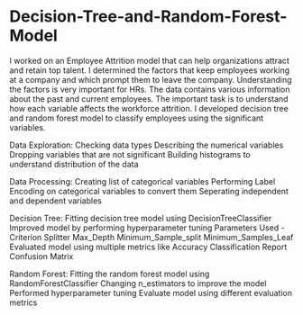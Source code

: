 # Decision-Tree-and-Random-Forest-Model

I worked on an Employee Attrition model that can help organizations attract and retain top talent. I determined the factors that keep employees working at a company and which prompt them to leave the company. Understanding the factors is very important for HRs. The data contains various information about the past and current employees. The important task is to understand how each variable affects the workforce attrition. I developed decision tree and random forest model to classify employees using the significant variables.

Data Exploration:
Checking data types
Describing the numerical variables
Dropping variables that are not significant
Building histograms to understand distribution of the data

Data Processing:
Creating list of categorical variables
Performing Label Encoding on categorical variables to convert them
Seperating independent and dependent variables

Decision Tree:
Fitting decision tree model using DecisionTreeClassifier
Improved model by performing hyperparameter tuning
Parameters Used - Criterion
Splitter
Max_Depth
Minimum_Sample_split
Minimum_Samples_Leaf
Evaluated model using multiple metrics like
Accuracy
Classification Report
Confusion Matrix

Random Forest:
Fitting the random forest model using RandomForestClassifier
Changing n_estimators to improve the model
Performed hyperparameter tuning
Evaluate model using different evaluation metrics
